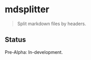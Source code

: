 mdsplitter
==========

> Split markdown files by headers.

Status
------

Pre-Alpha: In-development.
